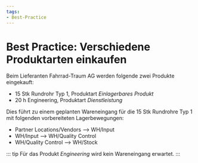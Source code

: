 ```yaml
---
tags:
- Best-Practice
---
```

# Best Practice: Verschiedene Produktarten einkaufen
Beim Lieferanten Fahrrad-Traum AG werden folgende zwei Produkte eingekauft:
- 15 Stk Rundrohr Typ 1, Produktart *Einlagerbares Produkt*
- 20 h Engineering,  Produktart *Dienstleistung*

Dies führt zu einem geplanten Wareneingang für die 15 Stk Rundrohre Typ 1 mit folgenden vorbereiteten Lagerbewegungen:
- Partner Locations/Vendors --> WH/Input
- WH/Input --> WH/Quality Control
- WH/Quality Control --> WH/Stock

::: tip
Für das Produkt *Engineering* wird kein Wareneingang erwartet.
:::